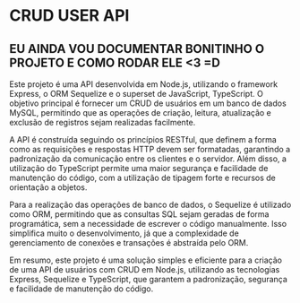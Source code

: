 # CRUD USER API

## EU AINDA VOU DOCUMENTAR BONITINHO O PROJETO E COMO RODAR ELE <3 =D

Este projeto é uma API desenvolvida em Node.js, utilizando o framework Express, o ORM Sequelize e o superset de JavaScript, TypeScript. O objetivo principal é fornecer um CRUD de usuários em um banco de dados MySQL, permitindo que as operações de criação, leitura, atualização e exclusão de registros sejam realizadas facilmente.

A API é construída seguindo os princípios RESTful, que definem a forma como as requisições e respostas HTTP devem ser formatadas, garantindo a padronização da comunicação entre os clientes e o servidor. Além disso, a utilização do TypeScript permite uma maior segurança e facilidade de manutenção do código, com a utilização de tipagem forte e recursos de orientação a objetos.

Para a realização das operações de banco de dados, o Sequelize é utilizado como ORM, permitindo que as consultas SQL sejam geradas de forma programática, sem a necessidade de escrever o código manualmente. Isso simplifica muito o desenvolvimento, já que a complexidade de gerenciamento de conexões e transações é abstraída pelo ORM.

Em resumo, este projeto é uma solução simples e eficiente para a criação de uma API de usuários com CRUD em Node.js, utilizando as tecnologias Express, Sequelize e TypeScript, que garantem a padronização, segurança e facilidade de manutenção do código.

<!-- Além disso, a estrutura de arquitetura MVC (Model-View-Controller) é seguida neste projeto, o que permite uma separação clara entre as camadas de apresentação, lógica de negócios e acesso a dados. Isso torna o código mais organizado e de fácil manutenção, além de melhorar a escalabilidade do projeto.

No modelo MVC, a camada de Model é responsável por representar os dados do banco de dados, enquanto a camada de View é responsável por lidar com a apresentação dos dados ao usuário. A camada de Controller atua como intermediário entre o Model e a View, processando as solicitações do usuário e fazendo as chamadas necessárias para a camada de Model, garantindo que as regras de negócios sejam seguidas.

A adoção da arquitetura MVC também permite que o projeto seja facilmente expandido, com a adição de novos modelos, visualizações e controladores, sem que isso impacte as demais partes do sistema. Isso torna a manutenção e evolução do código mais simples e eficiente. -->
